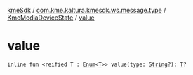 [kmeSdk](../../index.md) / [com.kme.kaltura.kmesdk.ws.message.type](../index.md) / [KmeMediaDeviceState](index.md) / [value](./value.md)

# value

`inline fun <reified T : `[`Enum`](https://kotlinlang.org/api/latest/jvm/stdlib/kotlin/-enum/index.html)`<`[`T`](value.md#T)`>> value(type: `[`String`](https://kotlinlang.org/api/latest/jvm/stdlib/kotlin/-string/index.html)`?): `[`T`](value.md#T)`?`